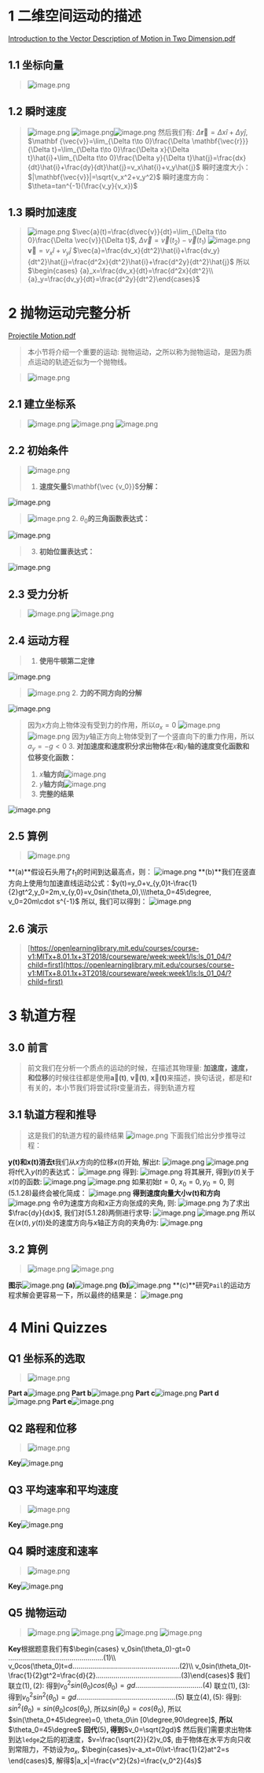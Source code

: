# 1 二维空间运动的描述
[Introduction to the Vector Description of Motion in Two Dimension.pdf](https://www.yuque.com/attachments/yuque/0/2022/pdf/12393765/1661419938159-c30f68b7-dc8f-49df-8982-f3df4082649b.pdf)
## 1.1 坐标向量
> ![image.png](2D_Kinematics.assets/20230302_2323282575.png)


## 1.2 瞬时速度
> ![image.png](2D_Kinematics.assets/20230302_2323283189.png)
> ![image.png](2D_Kinematics.assets/20230302_2323298214.png)![image.png](2D_Kinematics.assets/20230302_2323294748.png)
> 然后我们有: $\Delta \mathbf{\vec{r}}=\Delta x\hat{i}+\Delta y\hat{j}$, $\mathbf {\vec{v}}=\lim_{\Delta t\to 0}\frac{\Delta \mathbf{\vec{r}}}{\Delta t}=\lim_{\Delta t\to 0}\frac{\Delta x}{\Delta t}\hat{i}+\lim_{\Delta t\to 0}\frac{\Delta y}{\Delta t}\hat{j}=\frac{dx}{dt}\hat{i}+\frac{dy}{dt}\hat{j}=v_x\hat{i}+v_y\hat{j}$
> 瞬时速度大小：
> $|\mathbf{\vec{v}}|=\sqrt{v_x^2+v_y^2}$
> 瞬时速度方向：
> $\theta=tan^{-1}(\frac{v_y}{v_x})$



## 1.3 瞬时加速度
> ![image.png](2D_Kinematics.assets/20230302_2323296083.png)
> $\vec{a}(t)=\frac{d\vec{v}}{dt}=\lim_{\Delta t\to 0}\frac{\Delta \vec{v}}{\Delta t}$, $\Delta \vec{v}=\vec{v}(t_2)-\vec{v}(t_1)$
> ![image.png](2D_Kinematics.assets/20230302_2323292001.png)
> $\mathbf {\vec{v}}=v_x\hat{i}+v_y\hat{j}$
> $\vec{a}=\frac{dv_x}{dt^2}\hat{i}+\frac{dv_y}{dt^2}\hat{j}=\frac{d^2x}{dt^2}\hat{i}+\frac{d^2y}{dt^2}\hat{j}$
> 所以$\begin{cases} {a}_x=\frac{dv_x}{dt}=\frac{d^2x}{dt^2}\\{a}_y=\frac{dv_y}{dt}=\frac{d^2y}{dt^2}\end{cases}$



# 2 抛物运动完整分析
[Projectile Motion.pdf](https://www.yuque.com/attachments/yuque/0/2022/pdf/12393765/1661419938888-35f24212-b7e0-4464-9e57-b548b1826ff9.pdf)
> 本小节将介绍一个重要的运动: 抛物运动，之所以称为抛物运动，是因为质点运动的轨迹近似为一个抛物线。

> ![image.png](2D_Kinematics.assets/20230302_2323294964.png)


## 2.1 建立坐标系
> ![image.png](2D_Kinematics.assets/20230302_2323297500.png)
> ![image.png](2D_Kinematics.assets/20230302_2323302397.png)
> ![image.png](2D_Kinematics.assets/20230302_2323302940.png)



## 2.2 初始条件
> ![image.png](2D_Kinematics.assets/20230302_2323309161.png)
> 1. **速度矢量**$\mathbf{\vec {v_0}}$**分解：**
> 
![image.png](2D_Kinematics.assets/20230302_2323303568.png)
> ![image.png](2D_Kinematics.assets/20230302_2323304848.png)
> 2. $\theta_0$**的三角函数表达式：**
> 
![image.png](2D_Kinematics.assets/20230302_2323307523.png)
> 3. **初始位置表达式：**
> 
![image.png](2D_Kinematics.assets/20230302_2323309544.png)


## 2.3 受力分析
> ![image.png](2D_Kinematics.assets/20230302_2323311893.png)
> ![image.png](2D_Kinematics.assets/20230302_2323314712.png)



## 2.4 运动方程
> 1. **使用牛顿第二定律**
> 
![image.png](2D_Kinematics.assets/20230302_2323314128.png)
> ![image.png](2D_Kinematics.assets/20230302_2323315116.png)
> 2. **力的不同方向的分解**
> 
![image.png](2D_Kinematics.assets/20230302_2323312754.png)
> 因为$x$方向上物体没有受到力的作用，所以$a_x=0$
> ![image.png](2D_Kinematics.assets/20230302_2323316365.png)
> ![image.png](2D_Kinematics.assets/20230302_2323326410.png)
> 因为$y$轴正方向上物体受到了一个竖直向下的重力作用，所以$a_y=-g<0$
> 3. **对加速度和速度积分求出物体在**$x$**和**$y$**轴的速度变化函数和位移变化函数：**
>    1. $x$**轴方向**![image.png](2D_Kinematics.assets/20230302_2323329880.png)
>    2. $y$**轴方向**![image.png](2D_Kinematics.assets/20230302_2323328331.png)
> 4. **完整的结果**
> 
![image.png](2D_Kinematics.assets/20230302_2323322583.png)



## 2.5 算例
> ![image.png](2D_Kinematics.assets/20230302_2323326106.png)

**(a)**假设石头用了$t_1$的时间到达最高点，则：
![image.png](2D_Kinematics.assets/20230302_2323329360.png)
**(b)**我们在竖直方向上使用匀加速直线运动公式：$y(t)=y_0+v_{y,0}t-\frac{1}{2}gt^2,y_0=2m,v_{y,0}=v_0sin(\theta_0),\\\theta_0=45\degree, v_0=20m\cdot s^{-1}$
所以, 我们可以得到：
![image.png](2D_Kinematics.assets/20230302_2323333373.png)


## 2.6 演示
> [https://openlearninglibrary.mit.edu/courses/course-v1:MITx+8.01.1x+3T2018/courseware/week:week1/ls:ls_01_04/?child=first](https://openlearninglibrary.mit.edu/courses/course-v1:MITx+8.01.1x+3T2018/courseware/week:week1/ls:ls_01_04/?child=first)


# 3 轨道方程
## 3.0 前言
> 前文我们在分析一个质点的运动的时候，在描述其物理量: **加速度，速度，和位移**的时候往往都是使用$\mathbf{\vec{a}(t)}$, $\mathbf{\vec{v}(t)}$, $\mathbf{\vec{x}(t)}$来描述，换句话说，都是和$t$有关的，本小节我们将尝试将$t$变量消去，得到轨道方程


## 3.1 轨道方程和推导
> 这是我们的轨道方程的最终结果
> ![image.png](2D_Kinematics.assets/20230302_2323339661.png)
> 下面我们给出分步推导过程：

**y(t)和x(t)消去t**我们从$x$方向的位移$x(t)$开始, 解出$t$:
![image.png](2D_Kinematics.assets/20230302_2323331880.png)
![image.png](2D_Kinematics.assets/20230302_2323337129.png)
将$t$代入$y(t)$的表达式：
![image.png](2D_Kinematics.assets/20230302_2323336112.png)
得到:
![image.png](2D_Kinematics.assets/20230302_2323341875.png)
将其展开, 得到$y(t)$关于$x(t)$的函数:
![image.png](2D_Kinematics.assets/20230302_2323344066.png)
![image.png](2D_Kinematics.assets/20230302_2323345503.png)
如果初始$t=0$, $x_0=0,y_0=0$, 则$(5.1.28)$最终会被化简成：
![image.png](2D_Kinematics.assets/20230302_2323348813.png)
**得到速度向量大小v(t)和方向**![image.png](2D_Kinematics.assets/20230302_2323344545.png)
令$\theta$为速度方向和$x$正方向张成的夹角, 则:
![image.png](2D_Kinematics.assets/20230302_2323345129.png)
为了求出$\frac{dy}{dx}$, 我们对$(5.1.28)$两侧进行求导:
![image.png](2D_Kinematics.assets/20230302_2323342972.png)
![image.png](2D_Kinematics.assets/20230302_2323352047.png)
所以在$(x(t),y(t))$处的速度方向与$x$轴正方向的夹角$\theta$为:
![image.png](2D_Kinematics.assets/20230302_2323357188.png)

## 3.2 算例
> ![image.png](2D_Kinematics.assets/20230302_2323354503.png)
> ![image.png](2D_Kinematics.assets/20230302_2323351477.png)

**图示**![image.png](2D_Kinematics.assets/20230302_2323353093.png)
**(a)**![image.png](2D_Kinematics.assets/20230302_2323356969.png)
**(b)**![image.png](2D_Kinematics.assets/20230302_2323363626.png)
**(c)**研究`Pail`的运动方程求解会更容易一下，所以最终的结果是：
![image.png](2D_Kinematics.assets/20230302_2323365166.png)


# 4 Mini Quizzes
## Q1 坐标系的选取
> ![image.png](2D_Kinematics.assets/20230302_2323361680.png)

**Part a**![image.png](2D_Kinematics.assets/20230302_2323365149.png)
**Part b**![image.png](2D_Kinematics.assets/20230302_2323362627.png)
**Part c**![image.png](2D_Kinematics.assets/20230302_2323374824.png)
**Part d**![image.png](2D_Kinematics.assets/20230302_2323376886.png)
**Part e**![image.png](2D_Kinematics.assets/20230302_2323378093.png)


## Q2 路程和位移
> ![image.png](2D_Kinematics.assets/20230302_2323372701.png)

**Key**![image.png](2D_Kinematics.assets/20230302_2323374692.png)

## Q3 平均速率和平均速度
> ![image.png](2D_Kinematics.assets/20230302_2323373320.png)

**Key**![image.png](2D_Kinematics.assets/20230302_2323385338.png)

## Q4 瞬时速度和速率
> ![image.png](2D_Kinematics.assets/20230302_2323381792.png)

**Key**![image.png](2D_Kinematics.assets/20230302_2323387342.png)

## Q5 抛物运动
> ![image.png](2D_Kinematics.assets/20230302_2323383980.png)
> ![image.png](2D_Kinematics.assets/20230302_2323387154.png)
> ![image.png](2D_Kinematics.assets/20230302_2323392723.png)
> ![image.png](2D_Kinematics.assets/20230302_2323392067.png)

**Key**根据题意我们有$\begin{cases} v_0sin(\theta_0)-gt=0 ................................................(1)\\ v_0cos(\theta_0)t=d......................................................(2)\\ v_0sin(\theta_0)t-\frac{1}{2}gt^2=\frac{d}{2}...........................................(3)\end{cases}$
我们联立$(1),(2)$: 得到$v_0^2sin(\theta_0)cos(\theta_0)=gd..................................(4)$
联立$(1),(3)$: 得到$v_0^2sin^2(\theta_0)=gd..................................................(5)$
联立$(4),(5)$: 得到: $sin^2(\theta_0)=sin(\theta_0)cos(\theta_0)$, 所以$sin(\theta_0)=cos(\theta_0)$, 所以$sin(\theta_0+45\degree)=0, \theta_0\in [0\degree,90\degree]$, **所以**$\theta_0=45\degree$
**回代**$(5)$**, 得到**$v_0=\sqrt{2gd}$
然后我们需要求出物体到达`ledge`之后的初速度，$v=\frac{\sqrt{2}}{2}v_0$, 由于物体在水平方向只收到常阻力，不妨设为$a_x$, $\begin{cases}v-a_xt=0\\vt-\frac{1}{2}at^2=s \end{cases}$, 解得$|a_x|=\frac{v^2}{2s}=\frac{v_0^2}{4s}$


